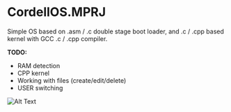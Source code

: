 # CordellOS.MPRJ
Simple OS based on .asm / .c double stage boot loader, and .c / .cpp based kernel with GCC .c / .cpp compiler. 

**TODO:**

- RAM detection
- CPP kernel
- Working with files (create/edit/delete)
- USER switching

![Alt Text](https://github.com/j1sk1ss/CordellOS.MPRJ/blob/main/cover.png)
